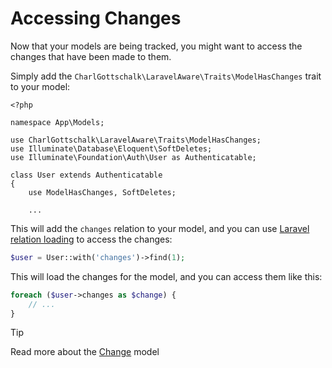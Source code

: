 # Accessing Changes

Now that your models are being tracked, you might want to access the changes that have been made to them.

Simply add the `CharlGottschalk\LaravelAware\Traits\ModelHasChanges` trait to your model:

```php{5,11}
<?php

namespace App\Models;

use CharlGottschalk\LaravelAware\Traits\ModelHasChanges;
use Illuminate\Database\Eloquent\SoftDeletes;
use Illuminate\Foundation\Auth\User as Authenticatable;

class User extends Authenticatable
{
    use ModelHasChanges, SoftDeletes;
    
    ...
```

This will add the `changes` relation to your model, and you can use [Laravel relation loading](https://laravel.com/docs/eloquent-relationships#eager-loading-multiple-relationships) to access the changes:

```php
$user = User::with('changes')->find(1);
```

This will load the changes for the model, and you can access them like this:

```php
foreach ($user->changes as $change) {
    // ...
}
```

> [!TIP]
> Read more about the [Change](/api-documentation/models#change) model
